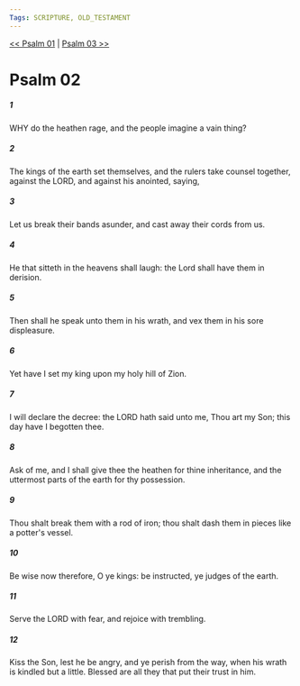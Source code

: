 ```yaml
---
Tags: SCRIPTURE, OLD_TESTAMENT
---
```


[<< Psalm 01](OLD_TESTAMENT/19_Psalms/Psalm_01.md) | [Psalm 03 >>](OLD_TESTAMENT/19_Psalms/Psalm_03.md)

# Psalm 02

##### 1

WHY do the heathen rage, and the people imagine a vain thing?

##### 2

The kings of the earth set themselves, and the rulers take counsel together, against the LORD, and against his anointed, saying,

##### 3

Let us break their bands asunder, and cast away their cords from us.

##### 4

He that sitteth in the heavens shall laugh: the Lord shall have them in derision.

##### 5

Then shall he speak unto them in his wrath, and vex them in his sore displeasure.

##### 6

Yet have I set my king upon my holy hill of Zion.

##### 7

I will declare the decree: the LORD hath said unto me, Thou art my Son; this day have I begotten thee.

##### 8

Ask of me, and I shall give thee the heathen for thine inheritance, and the uttermost parts of the earth for thy possession.

##### 9

Thou shalt break them with a rod of iron; thou shalt dash them in pieces like a potter's vessel.

##### 10

Be wise now therefore, O ye kings: be instructed, ye judges of the earth.

##### 11

Serve the LORD with fear, and rejoice with trembling.

##### 12

Kiss the Son, lest he be angry, and ye perish from the way, when his wrath is kindled but a little. Blessed are all they that put their trust in him.
